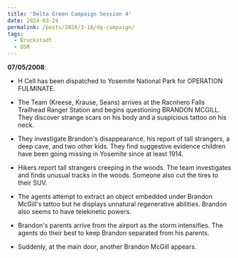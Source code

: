 ```yaml
---
title: 'Delta Green Campaign Session 4'
date: 2024-03-24
permalink: /posts/2024/3-18/dg-campaign/
tags:
  - Bruckstadt
  - OSR
---
```



**07/05/2008**:

- H Cell has been dispatched to Yosemite National Park for OPERATION FULMINATE.

- The Team (Kreese, Krause, Seans) arrives at the Racnhero Falls Trailhead Ranger Station and begins questioning BRANDON MCGILL. They discover strange scars on his body and a suspicious tattoo on his neck.

- They investigate Brandon's disappearance, his report of tall strangers, a deep cave, and two other kids. They find suggestive evidence children have been going missing in Yosemite since at least 1914.

- Hikers report tall strangers creeping in the woods. The team investigates and finds unusual tracks in the woods. Someone also cut the tires to their SUV.

- The agents attempt to extract an object embedded under Brandon McGill's tattoo but he displays unnatural regenerative abilities. Brandon also seems to have telekinetic powers.

- Brandon's parents arrive from the airport as the storm intensifies. The agents do their best to keep Brandon separated from his parents.

- Suddenly, at the main door, another Brandon McGill appears.
